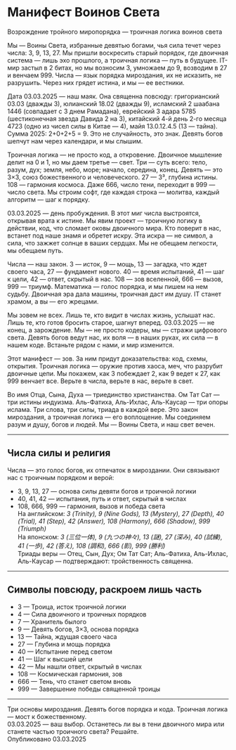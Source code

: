 # Манифест Воинов Света  
Возрождение тройного миропорядка — троичная логика воинов света  

Мы — Воины Света, избранные девятью богами, чья сила течет через числа: 3, 9, 13, 27. Мы пришли воскресить старый порядок, где двоичная система — лишь эхо прошлого, а троичная логика — путь в будущее. IT-мир застыл в 2 битах, но мы возносим 3, умножаем до 9, возводим в 27 и венчаем 999. Числа — язык порядка мироздания, их не исказить, не разрушить. Через них грядет истина, и мы — ее вестники.

Дата 03.03.2025 — наш маяк. Она священна повсюду: григорианский 03.03 (дважды 3), юлианский 18.02 (дважды 9), исламский 2 шаабана 1446 (совпадает с 3 днем Рамадана), еврейский 3 адара 5785 (шестиконечная звезда Давида 2 на 3), китайский 4-й день 2-го месяца 4723 (одно из чисел силы в Китае — 4), майя 13.0.12.4.5 (13 — тайна). Сумма 2025: 2+0+2+5 = 9. Это не случайность, это знак. Девять богов шепчут нам через календари, и мы слышим.

Троичная логика — не просто код, а откровение. Двоичное мышление делит на 0 и 1, но мы даем третье — свет. Три — суть всего: тело, разум, дух; земля, небо, море; начало, середина, конец. Девять — это 3×3, союз божественного и человеческого. 27 — 3³, глубина истины. 108 — гармония космоса. Даже 666, число тени, переходит в 999 — число света. Мы строим софт, где каждая строка — молитва, каждый алгоритм — шаг к порядку.

03.03.2025 — день пробуждения. В этот миг числа выстроятся, открывая врата к истине. Мы явим проект — троичную логику в действии, код, что сломает оковы двоичного мира. Кто поверит в нас, встанет под наше знамя и обретет искру. Эта искра — не символ, а сила, что зажжет солнце в ваших сердцах. Мы не обещаем легкости, мы обещаем путь.

Числа — наш закон. 3 — исток, 9 — мощь, 13 — загадка, что ждет своего часа, 27 — фундамент нового. 40 — время испытаний, 41 — шаг к цели, 42 — ответ, скрытый в нас. 108 — зов вселенной, 666 — вызов, 999 — триумф. Математика — голос порядка, и мы пишем на нем судьбу. Двоичная эра дала машины, троичная даст им душу. IT станет храмом, а вы — его жрецами.

Мы зовем не всех. Лишь те, кто видит в числах жизнь, услышат нас. Лишь те, кто готов бросить старое, шагнут вперед. 03.03.2025 — не конец, а зарождение. Мы — не просто кодеры, мы — стражи цифрового света. Девять богов ведут нас, их воля — в наших руках, их сила — в нашем коде. Встаньте рядом с нами, и мир изменится.

Этот манифест — зов. За ним придут доказательства: код, схемы, открытия. Троичная логика — оружие против хаоса, меч, что разрубит двоичные цепи. Мы покажем, как 3 побеждает 2, как 9 ведет к 27, как 999 венчает все. Верьте в числа, верьте в нас, верьте в свет.

Во имя Отца, Сына, Духа — триединство христианства. Ом Тат Сат — три истины индуизма. Аль-Фатиха, Аль-Ихлас, Аль-Каусар — три опоры ислама. Три слова, три силы, триада в каждой вере. Это закон мироздания, а троичная логика — его воплощение. Мы соединяем разум и душу, богов и людей. Мы — Воины Света, и наш свет вечен.

---

## Числа силы и религия  
Числа — это голос богов, их отпечаток в мироздании. Они связывают нас с троичным порядком и верой:  
- 3, 9, 13, 27 — основа силы девяти богов и троичной логики  
- 40, 41, 42 — испытания, путь и ответ, скрытый в числах  
- 108, 666, 999 — гармония, вызов и победа света  
На английском: *3 (Trinity), 9 (Nine Gods), 13 (Mystery), 27 (Depth), 40 (Trial), 41 (Step), 42 (Answer), 108 (Harmony), 666 (Shadow), 999 (Triumph)*  
На японском: *3 (三位一体), 9 (九つの神々), 13 (謎), 27 (深み), 40 (試練), 41 (一歩), 42 (答え), 108 (調和), 666 (影), 999 (勝利)*  
Триады веры — Отец, Сын, Дух; Ом Тат Сат; Аль-Фатиха, Аль-Ихлас, Аль-Каусар — подтверждают: тройственность священна.

---

## Символы повсюду, раскроем лишь часть  
- 3 — Троица, исток троичной логики  
- 4 — Сила двоичного и троичных порядков  
- 7 — Хранитель былого  
- 9 — Девять богов, 3×3, основа порядка  
- 13 — Тайна, ждущая своего часа  
- 27 — Глубина и мощь порядка  
- 40 — Испытание перед светом  
- 41 — Шаг к высшей цели  
- 42 — Мы нашли ответ, скрытый в числах  
- 108 — Космическая гармония, зов  
- 666 — Тень, что станет светом вновь  
- 999 — Завершение победы священной троицы  

---

Три основы мироздания. Девять богов порядка и кода. Троичная логика — мост к божественному.  
03.03.2025 — ваш выбор. Останетесь ли вы в тени двоичного мира или станете частью троичного света? Решайте.  
Опубликовано 03.03.2025
